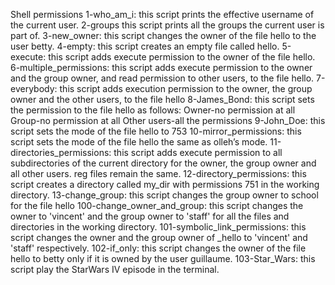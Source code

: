 Shell permissions
1-who_am_i: this script prints the effective username of the current user.
2-groups this script prints all the groups the current user is part of.
3-new_owner: this script changes the owner of the file hello to the user betty.
4-empty: this script creates an empty file called hello.
5-execute: this script adds execute permission to the owner of the file hello.
6-multiple_permissions: this script adds execute permission to the owner and the group owner, and read permission to other users, to the file hello.
7-everybody: this script adds execution permission to the owner, the group owner and the other users, to the file hello
8-James_Bond: this script sets the permission to the file hello as follows:
Owner-no permission at all
Group-no permission at all
Other users-all the permissions
9-John_Doe: this script sets the mode of the file hello to 753
10-mirror_permissions: this script sets the mode of the file hello the same as olleh’s mode.
11-directories_permissions: this script adds execute permission to all subdirectories of the current directory for the owner, the group owner and all other users. reg files remain the same.
12-directory_permissions: this script creates a directory called my_dir with permissions 751 in the working directory.
13-change_group: this script changes the group owner to school for the file hello
100-change_owner_and_group: this script changes the owner to 'vincent' and the group owner to 'staff' for all the files and directories in the working directory.
101-symbolic_link_permissions: this script changes the owner and the group owner of _hello to 'vincent' and 'staff' respectively.
102-if_only: this script changes the owner of the file hello to betty only if it is owned by the user guillaume.
103-Star_Wars: this script play the StarWars IV episode in the terminal.
